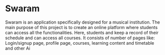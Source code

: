 # Swaram
Swaram is an application specifically designed for a musical institution.
The main purpose of this project is to create an online platform where students can access all the functionalities.
Here, students and keep a record of their schedule and can access all courses.
It consists of number of pages like: Login/signup page, profile page, courses, learning content and timetable and other Ai 
